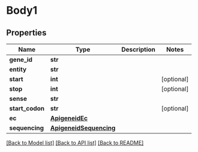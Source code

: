 # Body1

## Properties
Name | Type | Description | Notes
------------ | ------------- | ------------- | -------------
**gene_id** | **str** |  | 
**entity** | **str** |  | 
**start** | **int** |  | [optional] 
**stop** | **int** |  | [optional] 
**sense** | **str** |  | 
**start_codon** | **str** |  | [optional] 
**ec** | [**ApigeneidEc**](ApigeneidEc.md) |  | 
**sequencing** | [**ApigeneidSequencing**](ApigeneidSequencing.md) |  | 

[[Back to Model list]](../README.md#documentation-for-models) [[Back to API list]](../README.md#documentation-for-api-endpoints) [[Back to README]](../README.md)

